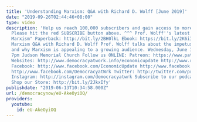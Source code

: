```yaml
---
title: 'Understanding Marxism: Q&A with Richard D. Wolff [June 2019]'
date: "2019-09-26T02:44:46+08:00"
type: video
description: 'Help us reach 100,000 subscribers and gain access to more studio time!
  Please hit the red SUBSCRIBE button above. ^^^ Prof. Wolff''s latest book "Understanding
  Marxism" Paperback: http://bit.ly/2BH0lkL Ebook: https://bit.ly/2K6iI8v Understanding
  Marxism Q&A with Richard D. Wolff Prof. Wolff talks about the impetus for the book
  and why Marxism is appealing to a growing audience. Wednesday, June 12th, 2019 at
  7pm Judson Memorial Church Follow us ONLINE: Patreon: https://www.patreon.com/economicupdate
  Websites: http://www.democracyatwork.info/economicupdate http://www.rdwolff.com
  Facebook: http://www.facebook.com/EconomicUpdate http://www.facebook.com/RichardDWolff
  http://www.facebook.com/DemocracyatWrk Twitter: http://twitter.com/profwolff http://twitter.com/democracyatwrk
  Instagram: http://instagram.com/democracyatwrk Subscribe to our podcast: http://economicupdate.libsyn.com
  Shop our Store: http://bit.ly/2JkxIfy'
publishdate: "2019-06-13T10:34:58.000Z"
url: /democracynow/eU-AkeOyiOQ/
providers:
  youtube:
    id: eU-AkeOyiOQ
---
```

